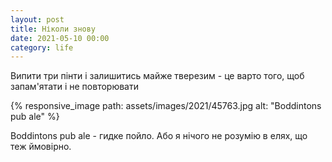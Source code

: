 ```yaml
---
layout: post
title: Ніколи знову
date: 2021-05-10 00:00 
category: life
---
```


Випити три пінти і залишитись майже тверезим - це варто того, щоб запам'ятати і не повторювати

{% responsive_image path: assets/images/2021/45763.jpg alt: "Boddintons pub ale" %}

Boddintons pub ale - гидке пойло. Або я нічого не розумію в елях, що теж ймовірно.